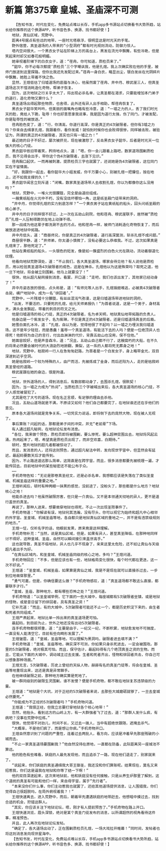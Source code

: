 # 新篇 第375章 皇城、圣庙深不可测
        【告知书友，时代在变化，免费站点难以长存，手机app多书源站点切换看书大势所趋，站长给你推荐的这个换源APP，听书音色多、换源、找书都好使！】
       地狱，真仙区域，荒野中。
       距离4号据点有些远的地带，一座时光塔悬浮，很明显这是时光天的手笔。
       野外宿营，真圣道场的人带来的“小型洞府”都有时光规则流动，防御力惊人。
       塔内空间很大，一个黑衣女子站在阶梯上方的高台上，黑发在流光中飘舞，有些冷艳，但是笑起来时却又如春花般明媚。
       她审视着阶梯下的白衣女子，道：“荏冉，你可知道，质检员来了。”
       “韶华，你不必每次都提‘质检员’三个字嘲讽我，他是孔煊。我上次确实败在他的手里，被师门放逐到这里探路，但你比我还先发配过来。”荏冉一身白衣，略显出尘，银白发丝在光阴碎片中飘舞，她脸上带着不快之色。
       显然，王煊低估了归墟道场的底蕴与决心，他虽然废了荏冉、井中月、穆武崖三人，但真圣道场这次不惜消耗造化奇物，帮弟子恢复。
       因为，这次地狱之行关乎太大了，将出现必杀名单，让真圣都在渴求，只要能增加本门弟子的道行，造化奇物又算什么？
       真圣道场出得起那些物质，也舍得，此外还有异人出手相助，帮荏冉恢复了。
       黑衣女子韶华笑吟吟，但美丽的面嘴角也略有些冷意，道：“一墟之力的人，丢了我们时光天的脸，竟给人下跪，耻辱！你也好意思拿我说事，我是因为道行太强，伤了同门，才被发配，你是耻辱性的被放逐。”
       荏冉脸色变了，道：“行，你清高，你道行高深，你是真正的4次破限者，但你有3墟之力吗？你亲自去缉拿孔煊，我跟着你，看你发威！就怕到时候你也会败得很惨，同样被击败，被验证为，所谓的真正的4次破限者，其实也只有一墟之力！”
       最近她的日子不好过，屡次被挤兑，现在被激怒了，反击黑衣女子韶华，后者是时光天一位强大的核心门徒。
       黑衣韶华依旧带着笑，矜持地点头，道：“嗯，你一会儿跟着上路吧，数家道场围剿质检员，我不见得会出手，带你这个伪4次破限者，去涨下见识。”
       荏冉胸口起伏，一而再被刺激，提质检员三字也就罢了，还说她是伪4次破限者，这位同门实在不留情面。
       “好，我跟你一起去，看你韶华大小姐发威，你千万要小心，别被孔煊一把攥住，按在地上，还不如我支撑的久！”
       黑衣韶华闻言立刻斥道：“闭嘴，数家真圣道场带人去收割孔煊，你以为都像你这么没用吗？”
       地狱，荒野中，一堆火光很朦胧，完全是由道纹组成。
       一艘黄纸船在火光中不朽，没有没烧坏哪怕一角，这是纸圣殿门徒带来的洞府。
       “井中月，你觉得孔煊的实力到底怎样？”一个黄衣男子站在黄纸船的船头，回头问纸圣殿的核心弟子。
       井中月的日子同样很不好过，上一次在五劫山别院，他和荏冉、穆武崖联手，居然被“质检员”孔煊一人压制得跪伏在地上动弹不得。
       那一战成为他这辈子都洗涮不去的污点。他和荏冉一样，被师门消耗造化奇物恢复了，而后被放逐进地狱中拓路。
       井中月低头，道：“商昼师兄，你是真正的4次破限者，道行高深莫测，斩杀孔煊不成问题。”
       商昼很平静，道：“井师弟，你太谨小慎微了，没有必要这么恭维我。不过，这次如果真是孔煊来了，那他死定了。”
       他站在黄纸船的船头，一头银色的短发，像是如一簇盛烈的白色火光在跳动，流动着御道化纹理。
       他看向地狱荒野深处，道：“不止我们，各大真圣道场，哪家会待见他？有人说他是质检员，用以检验真圣道场4次破限者的成色，这是在捧杀。孔煊他以为这是殊荣吗？取死之道，他一旦下地狱，将会被立刻围剿，他马上就要没了！”
       很快，他从超凡秘网接到消息，看罢，开口道：“走吧，我们也该出发了，其他家已经动身了！”
       井中月姿态放的很低，点头称是，道：“有师兄等人出手，孔煊插翅难逃，必被真4次破限者击毙，横尸地狱中，成为一名‘徘回者’。”
       荒野中，一片残墟十分朦胧，有丝丝混沌气弥漫，这是归墟道场带进地狱的洞府。
       “出发，不要活的，只要死的孔煊，给元天师弟报仇！”为首者说道，这是一个男子，身材高大，满头金发飘起，带着的刺目的符文之光。
       他是归墟道场的核心门徒，真正的4次破限者，名为卓天明，地狱真仙地带拓路的负责人。
       他身边是一个紫发女子，名为紫琳，不仅是真正的4次破限者，还是归墟道场真圣的后裔。
       她雪白面孔冰冷，道：“孔煊，自以为是，觉得他很了不起吗？以一墟之力埋汰我归墟道场，这不是年少轻狂，而是愚蠢！羞辱一个真圣道场，有能活下去的人吗？便是一位绝顶异人也得死！他即将为自己的言行，付出血淋淋的代价，背靠五劫山也没用，保不住他。”
       她面容姣好，但是声音森冷，道：“况且，五劫山自己都不行了，这艘腐朽的大船，在不久的将来必然要会被时代的大浪勐烈地掀翻，撕裂，这一系的人都将死无葬身之地！”
       地狱，荒野中，枯寂岭一行人在急匆匆赶路，为首者是一个白发女子，身上略带金光，双目深邃到近乎空洞。
       她是枯寂岭一个较为特殊的人，由尸而活，先被炼成了金身，而后还阳为人，走的是枯寂岭真圣曾经的道路。
       穆武崖跟在她的身边，很是拘谨。
       ……
       地狱，世外道场的人，得到消息后，有数部都动身了，去围杀孔煊，很默契！
       因为，当一墟之力成为“热词”，当质检员三个字被喊出来后，各大真圣道场的核心门徒，不少人感觉被冒犯了。
       尤其是吃了大亏的道场，现在名正言顺，有足够的理由去杀他。
       况且，五劫山道场就是不满，不原谅又如何？他们自己都要完了，在地狱谁还还在乎他们的意见。
       原本各大道场间就是竞争关系，一切凭实力说话，即将倒下去的庞然大物，现在被人无视了。
       事后算账？问起的话，那都是弟子间的冲突，并无“老前辈”下场。
       有人通过超凡秘网，在地狱论坛发布消息。
       “各位，我来做个预告，质检员即将被围剿，要么惨死，要么超神突围出去，地狱将风起云涌，热闹起来了。嗯，希望真是质检员出现了，而非空欢喜，白期待。”
       顿时，整片地狱的超凡者都被惊动了。
       而且，发消息的人，还将这则预告，通过超凡秘法中转，发向现世宇宙中，但显然会有延迟，最起码要数天后才能传到。
       因为，不止路途遥远那么简单，这简直是在跨宇宙，而且，很多消息都要先被梳理一遍，才能传回去，目前地狱中的某些秘密还不能公布于众。
       ……
       手机奇物告知：“无论是那卷真圣经文，还是必杀名单，我想都应该是失落在了类似圣皇城、机械圣庙这样的重要之地。”
       王煊听闻后，顿时有种两眼一抹黑的感觉，没前途了，没盼头了，那些都是什么地方？地狱核心之地！
       他能杀进去吗？他虽然破限厉害，但只是一介真仙，又不是本领通天彻地的异人，更不是道行盖世的真圣。
       再说了，那种人进来，想要凿穿地狱也得死，不止一次出现圣殒事件了。
       手机奇物道：“你解读有误，地狱何其浩瀚，没有尽头，你可以视它为始终和超凡中心相邻的外宇宙。圣皇城、机械圣庙等地，各自都只是地狱真仙区域的重地之一，并不是有违禁级规则的地方。”
       王煊一怔，仅听名字的话，他眼前发黑，原来竟是这样理解。
       手机奇物补充：“当然，说是真仙区域，但是，如果有异人，甚至真圣降临，在那种地同样讨不得好，这种皇城、圣庙，自然可以瞬间接引来盖世高手。”
       这也就导致，真圣不临地狱，异人也几乎不现身了，亲来这里太危险，还不如让真仙与天级超凡者出手为好。
       “在真仙区域内，和圣皇城、机械圣庙同级的核心之地，多吗？”王煊问道。
       手机奇物回应：“不多，但是应该也有一些，地狱格局变化很快，每个时代都在更迭，这一次不好说。”
       王煊道：“圣皇城，机械圣庙，如果算是真仙之城，我是不是现在就可以直接杀过去，一步到位地凿穿那里。”
       “勇气可嘉，但是，你确信要这么做？”手机奇物感叹，道：“真圣道场都不敢这么直接，都要联手才行。”
       “皇城，圣庙，那种地方，都有哪些恐怖之处？”王煊问道。
       手机奇物道：“以圣皇城举例，它下面的一些大城中，每座城都有5次破限者坐镇，或是地狱的怪物，或是昔日留下的徘回者，具有真圣之资！”
       它补充道：“而且，有的大城中，5次破限者可能还不止一个，都是历史积淀下来的，由生者和死者共同组成。”
       王煊严肃起来，地狱比单一拎出来的真圣道场更可怕。
       最起码，到目前为止，世外之地还没有出动5次破限者。
       连手机奇物都很郑重，道：“主要是由于，一纪又一纪，不断积累，地狱愈发地不可揣度，一直没有人能清空它，目前有些向畸形发展了。”
       王煊皱眉，道：“皇城，圣庙等地，可以理解为黑洞吗，破限者进去填不满？”
       手机奇物道：“皇城、圣庙等地，确实深不可测，你如果只身杀死进去，一定会被围攻。那里的5次破限者，绝对极其可怕。而且，保守估计，最起码得有几个绝顶真圣之资的生物。而且，它能从下面的大城中，调动城主过去支援。生者和死者齐出，怪物和徘回者共击，你自己可以想象那种场面。”
       王煊无言，5次破限者，历史上曾经的天纵人物，赫赫有名的真圣门徒等，将会在皇城、圣庙等地重现出来，这还是真是异常棘手。
       在他继续破限之前，那种地方确实算是死地了。
       被一群同级别的破限生灵围剿，谁不发憷？便是手机奇物，都不敢在地狱复苏违禁级的力量。
       王煊道：“地狱是个大坑，对于正经的5次破限者来说，去那些大城磨砺就够了，一旦去皇城必然要死。”
       “你能成为不正经的5次破限者吗？”手机奇物问道。
       王煊道：“我很正经，但我立志要打穿地狱各个核心地带！”
       忽然，他抬头，看到远方的山岭上方，有一大群强者飞了过去，道：“那群人发什么疯，有病吧？没事在荒野中拉练。”
       很快，他觉得不对劲儿，时间不长，又过去一拨人，当中有超绝世跟随，遮掩去杀气。
       “大概率，不是他们疯了，而是想让你疯。”手机奇物开口。
       王煊自然意识到了问题的严重性，连着过去两批人，看方向，应该是冲着早先那座残破的小城而去。
       “不止一家真圣道场要围剿我？”他自然没待在原地，一直都在防备，此际距离另一座城池不算远。
       他的脸色有些难看，妖庭的人最先发现他，而且追杀了一路，现在他们退走了，别家就来了。
       “说起来，你们妖庭的真圣通缉我大哥王御圣，我还没和你们算账呢。结果现在，莫名又来招惹我，你们这是逼我在地狱和你等了结一下啊！”
       他的双目深邃起来，这次来地狱前，他和妖庭没有任何接触，只是从养生炉那里了解到，这个道统的真圣有可能和他们一样，来自母宇宙，属于“先行者”。
       “本来没你们什么事，你们主动惹我也就罢了，还给其他道场提供消息，让人围猎我，你们觉得自己很超脱吗，在局外俯视着我？！”
       王煊快速离去，进入荒野中，而后，朝着早先遭遇妖庭的地带赶去，他想暗中摸过去，找到合适的机会，狩猎这群人。
       “其实，你应该关注下地狱论坛，嗯，刚才有人提前预告了。”手机奇物在路上开口。
       王煊快速浏览，眉头深锁，绝对是某个真圣门徒发布的消息，以所谓超然的视角看待这件事，精准预告。
       并且，此人再次在地狱论坛发帖。
       “确定了，各大道场出动了，正在围剿质检员孔煊，一场大戏拉开帷幕！”同时间，发帖者也将这则消息发向现世星海中。
       【告知书友，时代在变化，免费站点难以长存，手机app多书源站点切换看书大势所趋，站长给你推荐的这个换源APP，听书音色多、换源、找书都好使！】